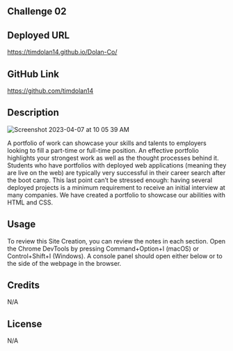 ## Challenge 02

## Deployed URL

https://timdolan14.github.io/Dolan-Co/

## GitHub Link

https://github.com/timdolan14

## Description

![Screenshot 2023-04-07 at 10 05 39 AM](https://user-images.githubusercontent.com/128433023/230622273-d19ea683-3892-40fc-a404-7e462f2c6835.png)


A portfolio of work can showcase your skills and talents to employers looking to fill a part-time or full-time position. An effective portfolio highlights your strongest work as well as the thought processes behind it. Students who have portfolios with deployed web applications (meaning they are live on the web) are typically very successful in their career search after the boot camp. This last point can’t be stressed enough: having several deployed projects is a minimum requirement to receive an initial interview at many companies. We have created a portfolio to showcase our abilities with HTML and CSS.


## Usage

To review this Site Creation, you can review the notes in each section. Open the Chrome DevTools by pressing Command+Option+I (macOS) or Control+Shift+I (Windows). A console panel should open either below or to the side of the webpage in the browser.

## Credits

N/A

## License

N/A
